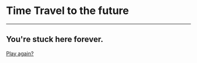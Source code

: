 # Time Travel to the future 
---
## You're stuck here forever.  
  
[Play again?](../../../../year/home.md)